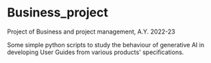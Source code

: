 # Business_project
Project of Business and project management, A.Y. 2022-23

Some simple python scripts to study the behaviour of generative AI in developing User Guides from various products' specifications.
